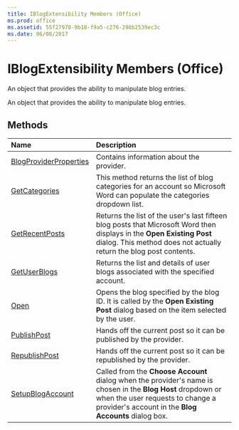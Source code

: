 ```yaml
---
title: IBlogExtensibility Members (Office)
ms.prod: office
ms.assetid: 55f27978-9b18-f9a5-c276-298b2539ec3c
ms.date: 06/08/2017
---
```



# IBlogExtensibility Members (Office)
An object that provides the ability to manipulate blog entries.

An object that provides the ability to manipulate blog entries.


## Methods



|**Name**|**Description**|
|:-----|:-----|
|[BlogProviderProperties](iblogextensibility-blogproviderproperties-method-office.md)|Contains information about the provider.|
|[GetCategories](iblogextensibility-getcategories-method-office.md)|This method returns the list of blog categories for an account so Microsoft Word can populate the categories dropdown list.|
|[GetRecentPosts](iblogextensibility-getrecentposts-method-office.md)|Returns the list of the user's last fifteen blog posts that Microsoft Word then displays in the **Open Existing Post** dialog. This method does not actually return the blog post contents.|
|[GetUserBlogs](iblogextensibility-getuserblogs-method-office.md)|Returns the list and details of user blogs associated with the specified account.|
|[Open](iblogextensibility-open-method-office.md)|Opens the blog specified by the blog ID. It is called by the **Open Existing Post** dialog based on the item selected by the user.|
|[PublishPost](iblogextensibility-publishpost-method-office.md)|Hands off the current post so it can be published by the provider.|
|[RepublishPost](iblogextensibility-republishpost-method-office.md)|Hands off the current post so it can be republished by the provider.|
|[SetupBlogAccount](iblogextensibility-setupblogaccount-method-office.md)|Called from the **Choose Account** dialog when the provider's name is chosen in the **Blog Host** dropdown or when the user requests to change a provider's account in the **Blog Accounts** dialog box.|

